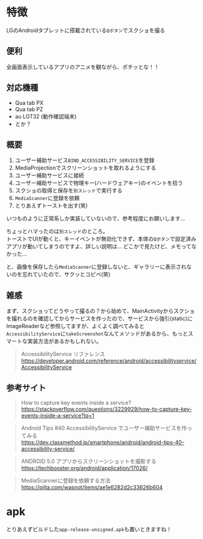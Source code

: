# 特徴
LGのAndroidタブレットに搭載されている`Qボタン`でスクショを撮る

## 便利
全画面表示しているアプリのアニメを観ながら、ポチッとな！！

## 対応機種
- Qua tab PX
- Qua tab PZ
- au LGT32 (動作確認端末)
- とか？

## 概要
1. ユーザー補助サービス`BIND_ACCESSIBILITY_SERVICE`を登録
2. MediaProjectionでスクリーンショットを取れるようにする
3. ユーザー補助サービスに接続
4. ユーザー補助サービスで物理キー(ハードウェアキー)のイベントを拾う
5. スクショの取得と保存を`別スレッド`で実行する
6. `MediaScanner`に登録を依頼
7. とりあえずトーストを出す(笑)
   
いつものように正常系しか実装していないので、参考程度にお願いします…  

ちょっとハマったのは`別スレッド`のところ。  
トーストでUIが動くと、キーイベントが無効化できず、本体の`Qボタン`で設定済みアプリが動いてしまうのですよ、詳しい説明は…
どこかで見たけど、メモってなかった…  

と、画像を保存したら`MediaScanner`に登録しないと、ギャラリーに表示されないのを忘れていたので、サクッとコピペ(笑)

## 雑感
まず、スクショってどうやって撮るの？から始めて、MainActivityからスクショを撮れるのを確認してからサービスを作ったので、サービスから強引(static)にImageReaderなど参照してますが、よくよく調べてみると`AccessibilityService`に`takeScreenshot`なんてメソッドがあるから、もっとスマートな実装方法があるかもしれない。  

> AccessibilityService リファレンス  
> https://developer.android.com/reference/android/accessibilityservice/AccessibilityService

## 参考サイト
> How to capture key events inside a service?  
> https://stackoverflow.com/questions/3229929/how-to-capture-key-events-inside-a-service?lq=1

> Android Tips #40 AccessibilityService でユーザー補助サービスを作ってみる  
> https://dev.classmethod.jp/smartphone/android/android-tips-40-accessibility-service/

> ANDROID 5.0 アプリからスクリーンショットを撮影する  
> https://techbooster.org/android/application/17026/

> MediaScannerに登録を依頼する方法  
> https://qiita.com/wasnot/items/ae1e6282d2c33626b604  


# apk
とりあえずビルドした`app-release-unsigned.apk`も置いときますね！

